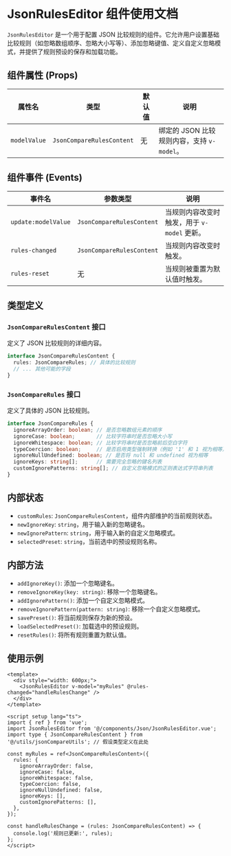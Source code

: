 # JsonRulesEditor 组件使用文档

`JsonRulesEditor` 是一个用于配置 JSON 比较规则的组件。它允许用户设置基础比较规则（如忽略数组顺序、忽略大小写等）、添加忽略键值、定义自定义忽略模式，并提供了规则预设的保存和加载功能。

## 组件属性 (Props)

| 属性名       | 类型                   | 默认值 | 说明                               |
| ------------ | ---------------------- | ------ | ---------------------------------- |
| `modelValue` | `JsonCompareRulesContent` | 无     | 绑定的 JSON 比较规则内容，支持 `v-model`。 |

## 组件事件 (Events)

| 事件名             | 参数类型                  | 说明                               |
| ------------------ | ------------------------- | ---------------------------------- |
| `update:modelValue` | `JsonCompareRulesContent` | 当规则内容改变时触发，用于 `v-model` 更新。 |
| `rules-changed`    | `JsonCompareRulesContent` | 当规则内容改变时触发。             |
| `rules-reset`      | 无                        | 当规则被重置为默认值时触发。       |

## 类型定义

### `JsonCompareRulesContent` 接口

定义了 JSON 比较规则的详细内容。

```typescript
interface JsonCompareRulesContent {
  rules: JsonCompareRules; // 具体的比较规则
  // ... 其他可能的字段
}
```

### `JsonCompareRules` 接口

定义了具体的 JSON 比较规则。

```typescript
interface JsonCompareRules {
  ignoreArrayOrder: boolean; // 是否忽略数组元素的顺序
  ignoreCase: boolean;       // 比较字符串时是否忽略大小写
  ignoreWhitespace: boolean; // 比较字符串时是否忽略前后空白字符
  typeCoercion: boolean;     // 是否启用类型强制转换（例如 '1' 和 1 视为相等）
  ignoreNullUndefined: boolean; // 是否将 null 和 undefined 视为相等
  ignoreKeys: string[];      // 需要完全忽略的键名列表
  customIgnorePatterns: string[]; // 自定义忽略模式的正则表达式字符串列表
}
```

## 内部状态

- `customRules`: `JsonCompareRulesContent`，组件内部维护的当前规则状态。
- `newIgnoreKey`: `string`，用于输入新的忽略键名。
- `newIgnorePattern`: `string`，用于输入新的自定义忽略模式。
- `selectedPreset`: `string`，当前选中的预设规则名称。

## 内部方法

- `addIgnoreKey()`: 添加一个忽略键名。
- `removeIgnoreKey(key: string)`: 移除一个忽略键名。
- `addIgnorePattern()`: 添加一个自定义忽略模式。
- `removeIgnorePattern(pattern: string)`: 移除一个自定义忽略模式。
- `savePreset()`: 将当前规则保存为新的预设。
- `loadSelectedPreset()`: 加载选中的预设规则。
- `resetRules()`: 将所有规则重置为默认值。

## 使用示例

```vue
<template>
  <div style="width: 600px;">
    <JsonRulesEditor v-model="myRules" @rules-changed="handleRulesChange" />
  </div>
</template>

<script setup lang="ts">
import { ref } from 'vue';
import JsonRulesEditor from '@/components/Json/JsonRulesEditor.vue';
import type { JsonCompareRulesContent } from '@/utils/jsonCompareUtils'; // 假设类型定义在此处

const myRules = ref<JsonCompareRulesContent>({
  rules: {
    ignoreArrayOrder: false,
    ignoreCase: false,
    ignoreWhitespace: false,
    typeCoercion: false,
    ignoreNullUndefined: false,
    ignoreKeys: [],
    customIgnorePatterns: [],
  },
});

const handleRulesChange = (rules: JsonCompareRulesContent) => {
  console.log('规则已更新:', rules);
};
</script>
```